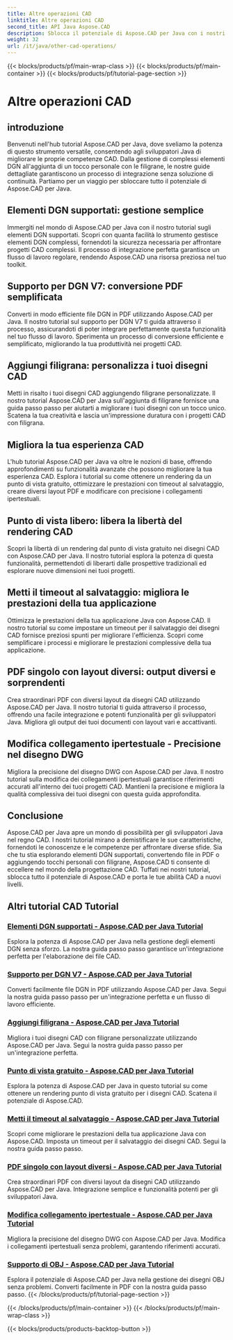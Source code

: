 ```yaml
---
title: Altre operazioni CAD
linktitle: Altre operazioni CAD
second_title: API Java Aspose.CAD
description: Sblocca il potenziale di Aspose.CAD per Java con i nostri tutorial. Dalla gestione degli elementi DGN all'aggiunta di filigrane, migliora le tue competenze CAD senza sforzo.
weight: 32
url: /it/java/other-cad-operations/
---
```


{{< blocks/products/pf/main-wrap-class >}}
{{< blocks/products/pf/main-container >}}
{{< blocks/products/pf/tutorial-page-section >}}

# Altre operazioni CAD

## introduzione

Benvenuti nell'hub tutorial Aspose.CAD per Java, dove sveliamo la potenza di questo strumento versatile, consentendo agli sviluppatori Java di migliorare le proprie competenze CAD. Dalla gestione di complessi elementi DGN all'aggiunta di un tocco personale con le filigrane, le nostre guide dettagliate garantiscono un processo di integrazione senza soluzione di continuità. Partiamo per un viaggio per sbloccare tutto il potenziale di Aspose.CAD per Java.

## Elementi DGN supportati: gestione semplice

Immergiti nel mondo di Aspose.CAD per Java con il nostro tutorial sugli elementi DGN supportati. Scopri con quanta facilità lo strumento gestisce elementi DGN complessi, fornendoti la sicurezza necessaria per affrontare progetti CAD complessi. Il processo di integrazione perfetta garantisce un flusso di lavoro regolare, rendendo Aspose.CAD una risorsa preziosa nel tuo toolkit.

## Supporto per DGN V7: conversione PDF semplificata

Converti in modo efficiente file DGN in PDF utilizzando Aspose.CAD per Java. Il nostro tutorial sul supporto per DGN V7 ti guida attraverso il processo, assicurandoti di poter integrare perfettamente questa funzionalità nel tuo flusso di lavoro. Sperimenta un processo di conversione efficiente e semplificato, migliorando la tua produttività nei progetti CAD.

## Aggiungi filigrana: personalizza i tuoi disegni CAD

Metti in risalto i tuoi disegni CAD aggiungendo filigrane personalizzate. Il nostro tutorial Aspose.CAD per Java sull'aggiunta di filigrane fornisce una guida passo passo per aiutarti a migliorare i tuoi disegni con un tocco unico. Scatena la tua creatività e lascia un'impressione duratura con i progetti CAD con filigrana.

## Migliora la tua esperienza CAD

L'hub tutorial Aspose.CAD per Java va oltre le nozioni di base, offrendo approfondimenti su funzionalità avanzate che possono migliorare la tua esperienza CAD. Esplora i tutorial su come ottenere un rendering da un punto di vista gratuito, ottimizzare le prestazioni con timeout al salvataggio, creare diversi layout PDF e modificare con precisione i collegamenti ipertestuali.

## Punto di vista libero: libera la libertà del rendering CAD

Scopri la libertà di un rendering dal punto di vista gratuito nei disegni CAD con Aspose.CAD per Java. Il nostro tutorial esplora la potenza di questa funzionalità, permettendoti di liberarti dalle prospettive tradizionali ed esplorare nuove dimensioni nei tuoi progetti.

## Metti il timeout al salvataggio: migliora le prestazioni della tua applicazione

Ottimizza le prestazioni della tua applicazione Java con Aspose.CAD. Il nostro tutorial su come impostare un timeout per il salvataggio dei disegni CAD fornisce preziosi spunti per migliorare l'efficienza. Scopri come semplificare i processi e migliorare le prestazioni complessive della tua applicazione.

## PDF singolo con layout diversi: output diversi e sorprendenti

Crea straordinari PDF con diversi layout da disegni CAD utilizzando Aspose.CAD per Java. Il nostro tutorial ti guida attraverso il processo, offrendo una facile integrazione e potenti funzionalità per gli sviluppatori Java. Migliora gli output dei tuoi documenti con layout vari e accattivanti.

## Modifica collegamento ipertestuale - Precisione nel disegno DWG

Migliora la precisione del disegno DWG con Aspose.CAD per Java. Il nostro tutorial sulla modifica dei collegamenti ipertestuali garantisce riferimenti accurati all'interno dei tuoi progetti CAD. Mantieni la precisione e migliora la qualità complessiva dei tuoi disegni con questa guida approfondita.

## Conclusione

Aspose.CAD per Java apre un mondo di possibilità per gli sviluppatori Java nel regno CAD. I nostri tutorial mirano a demistificare le sue caratteristiche, fornendoti le conoscenze e le competenze per affrontare diverse sfide. Sia che tu stia esplorando elementi DGN supportati, convertendo file in PDF o aggiungendo tocchi personali con filigrane, Aspose.CAD ti consente di eccellere nel mondo della progettazione CAD. Tuffati nei nostri tutorial, sblocca tutto il potenziale di Aspose.CAD e porta le tue abilità CAD a nuovi livelli.
## Altri tutorial CAD Tutorial
### [Elementi DGN supportati - Aspose.CAD per Java Tutorial](./supported-dgn-elements/)
Esplora la potenza di Aspose.CAD per Java nella gestione degli elementi DGN senza sforzo. La nostra guida passo passo garantisce un'integrazione perfetta per l'elaborazione dei file CAD.
### [Supporto per DGN V7 - Aspose.CAD per Java Tutorial](./support-for-dgn-v7/)
Converti facilmente file DGN in PDF utilizzando Aspose.CAD per Java. Segui la nostra guida passo passo per un'integrazione perfetta e un flusso di lavoro efficiente.
### [Aggiungi filigrana - Aspose.CAD per Java Tutorial](./add-watermark/)
Migliora i tuoi disegni CAD con filigrane personalizzate utilizzando Aspose.CAD per Java. Segui la nostra guida passo passo per un'integrazione perfetta.
### [Punto di vista gratuito - Aspose.CAD per Java Tutorial](./free-point-of-view/)
Esplora la potenza di Aspose.CAD per Java in questo tutorial su come ottenere un rendering punto di vista gratuito per i disegni CAD. Scatena il potenziale di Aspose.CAD.
### [Metti il timeout al salvataggio - Aspose.CAD per Java Tutorial](./put-timeout-on-save/)
Scopri come migliorare le prestazioni della tua applicazione Java con Aspose.CAD. Imposta un timeout per il salvataggio dei disegni CAD. Segui la nostra guida passo passo.
### [PDF singolo con layout diversi - Aspose.CAD per Java Tutorial](./single-pdf-different-layouts/)
Crea straordinari PDF con diversi layout da disegni CAD utilizzando Aspose.CAD per Java. Integrazione semplice e funzionalità potenti per gli sviluppatori Java.
### [Modifica collegamento ipertestuale - Aspose.CAD per Java Tutorial](./edit-hyperlink/)
Migliora la precisione del disegno DWG con Aspose.CAD per Java. Modifica i collegamenti ipertestuali senza problemi, garantendo riferimenti accurati.
### [Supporto di OBJ - Aspose.CAD per Java Tutorial](./support-of-obj/)
Esplora il potenziale di Aspose.CAD per Java nella gestione dei disegni OBJ senza problemi. Converti facilmente in PDF con la nostra guida passo passo.
{{< /blocks/products/pf/tutorial-page-section >}}

{{< /blocks/products/pf/main-container >}}
{{< /blocks/products/pf/main-wrap-class >}}

{{< blocks/products/products-backtop-button >}}
